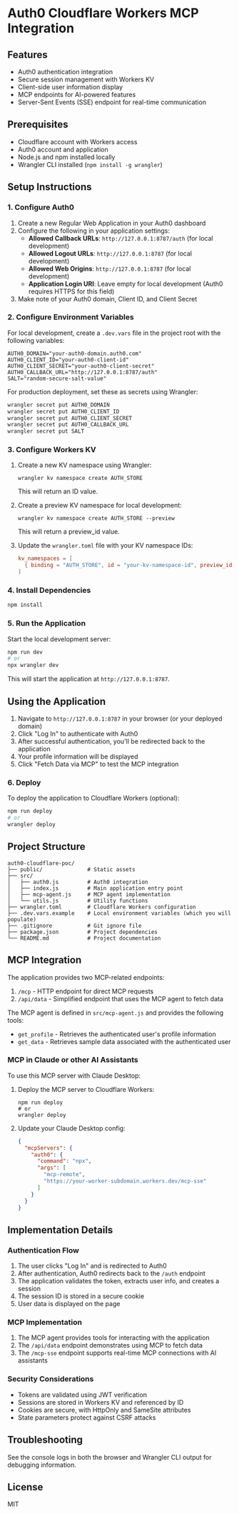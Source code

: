 # Auth0 Cloudflare Workers MCP Integration

## Features

- Auth0 authentication integration
- Secure session management with Workers KV
- Client-side user information display
- MCP endpoints for AI-powered features
- Server-Sent Events (SSE) endpoint for real-time communication

## Prerequisites

- Cloudflare account with Workers access
- Auth0 account and application
- Node.js and npm installed locally
- Wrangler CLI installed (`npm install -g wrangler`)

## Setup Instructions

### 1. Configure Auth0

1. Create a new Regular Web Application in your Auth0 dashboard
2. Configure the following in your application settings:
   - **Allowed Callback URLs**: `http://127.0.0.1:8787/auth` (for local development)
   - **Allowed Logout URLs**: `http://127.0.0.1:8787` (for local development) 
   - **Allowed Web Origins**: `http://127.0.0.1:8787` (for local development)
   - **Application Login URI**: Leave empty for local development (Auth0 requires HTTPS for this field)
3. Make note of your Auth0 domain, Client ID, and Client Secret

### 2. Configure Environment Variables

For local development, create a `.dev.vars` file in the project root with the following variables:

```
AUTH0_DOMAIN="your-auth0-domain.auth0.com"
AUTH0_CLIENT_ID="your-auth0-client-id"
AUTH0_CLIENT_SECRET="your-auth0-client-secret"
AUTH0_CALLBACK_URL="http://127.0.0.1:8787/auth"
SALT="random-secure-salt-value"
```

For production deployment, set these as secrets using Wrangler:

```bash
wrangler secret put AUTH0_DOMAIN
wrangler secret put AUTH0_CLIENT_ID
wrangler secret put AUTH0_CLIENT_SECRET
wrangler secret put AUTH0_CALLBACK_URL
wrangler secret put SALT
```

### 3. Configure Workers KV

1. Create a new KV namespace using Wrangler:
   ```
   wrangler kv namespace create AUTH_STORE
   ```
   This will return an ID value.

2. Create a preview KV namespace for local development:
   ```
   wrangler kv namespace create AUTH_STORE --preview
   ```
   This will return a preview_id value.

3. Update the `wrangler.toml` file with your KV namespace IDs:
   ```toml
   kv_namespaces = [
     { binding = "AUTH_STORE", id = "your-kv-namespace-id", preview_id = "your-preview-id" }
   ]
   ```

### 4. Install Dependencies

```bash
npm install
```

### 5. Run the Application

Start the local development server:

```bash
npm run dev
# or
npx wrangler dev
```

This will start the application at `http://127.0.0.1:8787`.

## Using the Application

1. Navigate to `http://127.0.0.1:8787` in your browser (or your deployed domain)
2. Click "Log In" to authenticate with Auth0
3. After successful authentication, you'll be redirected back to the application
4. Your profile information will be displayed
5. Click "Fetch Data via MCP" to test the MCP integration

### 6. Deploy

To deploy the application to Cloudflare Workers (optional):

```bash
npm run deploy
# or
wrangler deploy
```

## Project Structure

```
auth0-cloudflare-poc/
├── public/              # Static assets
├── src/
│   ├── auth0.js         # Auth0 integration
│   ├── index.js         # Main application entry point
│   ├── mcp-agent.js     # MCP agent implementation
│   └── utils.js         # Utility functions
├── wrangler.toml        # Cloudflare Workers configuration
├── .dev.vars.example    # Local environment variables (which you will populate)
├── .gitignore           # Git ignore file
├── package.json         # Project dependencies
└── README.md            # Project documentation
```

## MCP Integration

The application provides two MCP-related endpoints:

1. `/mcp` - HTTP endpoint for direct MCP requests
2. `/api/data` - Simplified endpoint that uses the MCP agent to fetch data

The MCP agent is defined in `src/mcp-agent.js` and provides the following tools:

- `get_profile` - Retrieves the authenticated user's profile information
- `get_data` - Retrieves sample data associated with the authenticated user

### MCP in Claude or other AI Assistants

To use this MCP server with Claude Desktop:

1. Deploy the MCP server to Cloudflare Workers:
   ```
   npm run deploy
   # or
   wrangler deploy
   ```

2. Update your Claude Desktop config:
   ```json
   {
     "mcpServers": {
       "auth0": {
         "command": "npx",
         "args": [
           "mcp-remote",
           "https://your-worker-subdomain.workers.dev/mcp-sse"
         ]
       }
     }
   }
   ```

## Implementation Details

### Authentication Flow

1. The user clicks "Log In" and is redirected to Auth0
2. After authentication, Auth0 redirects back to the `/auth` endpoint
3. The application validates the token, extracts user info, and creates a session
4. The session ID is stored in a secure cookie
5. User data is displayed on the page

### MCP Implementation

1. The MCP agent provides tools for interacting with the application
2. The `/api/data` endpoint demonstrates using MCP to fetch data
3. The `/mcp-sse` endpoint supports real-time MCP connections with AI assistants

### Security Considerations

- Tokens are validated using JWT verification
- Sessions are stored in Workers KV and referenced by ID
- Cookies are secure, with HttpOnly and SameSite attributes
- State parameters protect against CSRF attacks

## Troubleshooting

See the console logs in both the browser and Wrangler CLI output for debugging information.

## License

MIT 